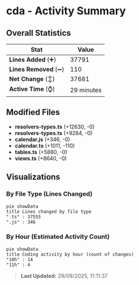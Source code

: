 # cda - Activity Summary 

## Overall Statistics

| Stat                   | Value                                                             |
| ---------------------- | ----------------------------------------------------------------- |
| **Lines Added** (➕)   | 37791                                          |
| **Lines Removed** (➖) | 110                                        |
| **Net Change** (↕)    | 37681                |
| **Active Time** (⌚)   | 29 minutes |


## Modified Files
- **resolvers-types.ts** (+12630, -0)
- **resolvers-types.ts** (+9284, -0)
- **calendar.js** (+346, -0)
- **calendar.ts** (+1011, -110)
- **tables.ts** (+5880, -0)
- **views.ts** (+8640, -0)

## Visualizations

### By File Type (Lines Changed)

```mermaid
pie showData
title Lines changed by file type
".ts" : 37555
".js" : 346
```

### By Hour (Estimated Activity Count)

```mermaid
pie showData
title Coding activity by hour (count of changes)
"10h" : 14
"11h" : 4
```


> **Last Updated:** 29/09/2025, 11:11:37